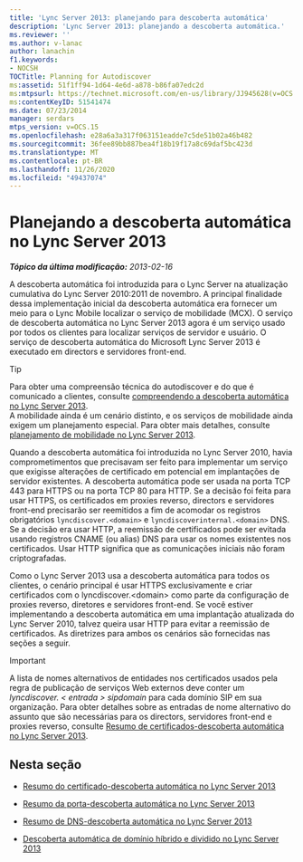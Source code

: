 ```yaml
---
title: 'Lync Server 2013: planejando para descoberta automática'
description: 'Lync Server 2013: planejando a descoberta automática.'
ms.reviewer: ''
ms.author: v-lanac
author: lanachin
f1.keywords:
- NOCSH
TOCTitle: Planning for Autodiscover
ms:assetid: 51f1ff94-1d64-4e6d-a878-b86fa07edc2d
ms:mtpsurl: https://technet.microsoft.com/en-us/library/JJ945628(v=OCS.15)
ms:contentKeyID: 51541474
ms.date: 07/23/2014
manager: serdars
mtps_version: v=OCS.15
ms.openlocfilehash: e28a6a3a317f063151eadde7c5de51b02a46b482
ms.sourcegitcommit: 36fee89bb887bea4f18b19f17a8c69daf5bc423d
ms.translationtype: MT
ms.contentlocale: pt-BR
ms.lasthandoff: 11/26/2020
ms.locfileid: "49437074"
---
```

# <a name="planning-for-autodiscover-in-lync-server-2013"></a>Planejando a descoberta automática no Lync Server 2013

<div data-xmlns="http://www.w3.org/1999/xhtml">

<div class="topic" data-xmlns="http://www.w3.org/1999/xhtml" data-msxsl="urn:schemas-microsoft-com:xslt" data-cs="https://msdn.microsoft.com/">

<div data-asp="https://msdn2.microsoft.com/asp">



</div>

<div id="mainSection">

<div id="mainBody">

<span> </span>

_**Tópico da última modificação:** 2013-02-16_

A descoberta automática foi introduzida para o Lync Server na atualização cumulativa do Lync Server 2010:2011 de novembro. A principal finalidade dessa implementação inicial da descoberta automática era fornecer um meio para o Lync Mobile localizar o serviço de mobilidade (MCX). O serviço de descoberta automática no Lync Server 2013 agora é um serviço usado por todos os clientes para localizar serviços de servidor e usuário. O serviço de descoberta automática do Microsoft Lync Server 2013 é executado em directors e servidores front-end.

<div>


> [!TIP]  
> Para obter uma compreensão técnica do autodiscover e do que é comunicado a clientes, consulte <A href="lync-server-2013-understanding-autodiscover.md">compreendendo a descoberta automática no Lync Server 2013</A>.<BR>A mobilidade ainda é um cenário distinto, e os serviços de mobilidade ainda exigem um planejamento especial. Para obter mais detalhes, consulte <A href="lync-server-2013-planning-for-mobility.md">planejamento de mobilidade no Lync Server 2013</A>.



</div>

Quando a descoberta automática foi introduzida no Lync Server 2010, havia comprometimentos que precisavam ser feito para implementar um serviço que exigisse alterações de certificado em potencial em implantações de servidor existentes. A descoberta automática pode ser usada na porta TCP 443 para HTTPS ou na porta TCP 80 para HTTP. Se a decisão foi feita para usar HTTPS, os certificados em proxies reverso, directors e servidores front-end precisarão ser reemitidos a fim de acomodar os registros obrigatórios `lyncdiscover.<domain>` e `lyncdiscoverinternal.<domain>` DNS. Se a decisão era usar HTTP, a reemissão de certificados pode ser evitada usando registros CNAME (ou alias) DNS para usar os nomes existentes nos certificados. Usar HTTP significa que as comunicações iniciais não foram criptografadas.

Como o Lync Server 2013 usa a descoberta automática para todos os clientes, o cenário principal é usar HTTPS exclusivamente e criar certificados com o lyncdiscover.\<domain\> como parte da configuração de proxies reverso, diretores e servidores front-end. Se você estiver implementando a descoberta automática em uma implantação atualizada do Lync Server 2010, talvez queira usar HTTP para evitar a reemissão de certificados. As diretrizes para ambos os cenários são fornecidas nas seções a seguir.

<div>


> [!IMPORTANT]  
> A lista de nomes alternativos de entidades nos certificados usados pela regra de publicação de serviços Web externos deve conter um <EM>lyncdiscover. &lt; entrada &gt; sipdomain</EM> para cada domínio SIP em sua organização. Para obter detalhes sobre as entradas de nome alternativo do assunto que são necessárias para os directors, servidores front-end e proxies reverso, consulte <A href="lync-server-2013-certificate-summary-autodiscover.md">Resumo de certificados-descoberta automática no Lync Server 2013</A>.



</div>

<div>

## <a name="in-this-section"></a>Nesta seção

  - [Resumo do certificado-descoberta automática no Lync Server 2013](lync-server-2013-certificate-summary-autodiscover.md)

  - [Resumo da porta-descoberta automática no Lync Server 2013](lync-server-2013-port-summary-autodiscover.md)

  - [Resumo de DNS-descoberta automática no Lync Server 2013](lync-server-2013-dns-summary-autodiscover.md)

  - [Descoberta automática de domínio híbrido e dividido no Lync Server 2013](lync-server-2013-hybrid-and-split-domain-autodiscover.md)

</div>

</div>

<span> </span>

</div>

</div>

</div>

